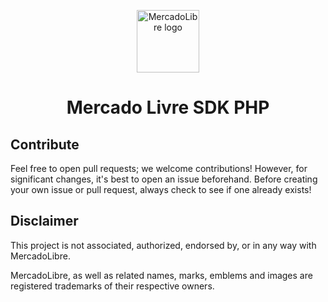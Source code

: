 <p align="center">
<a href="https://www.mercadolivre.com.br/">
<img alt="MercadoLibre logo" height="100px" src="https://upload.wikimedia.org/wikipedia/pt/0/04/Logotipo_MercadoLivre.png"/>
</a>
</p>
<h1 align="center">Mercado Livre SDK PHP</h1>

## Contribute

Feel free to open pull requests; we welcome contributions! However, for significant changes, it's best to open an issue beforehand. Before creating your own issue or pull request, always check to see if one already exists!

## Disclaimer

This project is not associated, authorized, endorsed by, or in any way with MercadoLibre.

MercadoLibre, as well as related names, marks, emblems and images are registered trademarks of their respective owners.